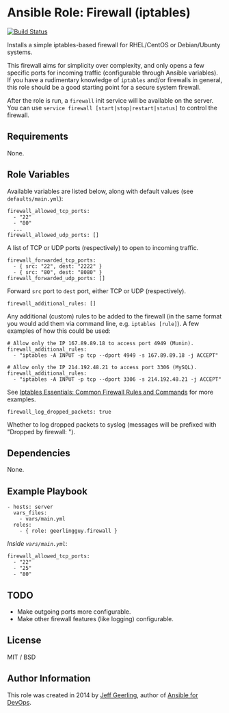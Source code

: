 # Ansible Role: Firewall (iptables)

[![Build Status](https://travis-ci.org/geerlingguy/ansible-role-firewall.svg?branch=master)](https://travis-ci.org/geerlingguy/ansible-role-firewall)

Installs a simple iptables-based firewall for RHEL/CentOS or Debian/Ubunty systems.

This firewall aims for simplicity over complexity, and only opens a few specific ports for incoming traffic (configurable through Ansible variables). If you have a rudimentary knowledge of `iptables` and/or firewalls in general, this role should be a good starting point for a secure system firewall.

After the role is run, a `firewall` init service will be available on the server. You can use `service firewall [start|stop|restart|status]` to control the firewall.

## Requirements

None.

## Role Variables

Available variables are listed below, along with default values (see `defaults/main.yml`):

    firewall_allowed_tcp_ports:
      - "22"
      - "80"
      ...
    firewall_allowed_udp_ports: []

A list of TCP or UDP ports (respectively) to open to incoming traffic.

    firewall_forwarded_tcp_ports:
      - { src: "22", dest: "2222" }
      - { src: "80", dest: "8080" }
    firewall_forwarded_udp_ports: []

Forward `src` port to `dest` port, either TCP or UDP (respectively).

    firewall_additional_rules: []

Any additional (custom) rules to be added to the firewall (in the same format you would add them via command line, e.g. `iptables [rule]`). A few examples of how this could be used:

    # Allow only the IP 167.89.89.18 to access port 4949 (Munin).
    firewall_additional_rules:
      - "iptables -A INPUT -p tcp --dport 4949 -s 167.89.89.18 -j ACCEPT"
    
    # Allow only the IP 214.192.48.21 to access port 3306 (MySQL).
    firewall_additional_rules:
      - "iptables -A INPUT -p tcp --dport 3306 -s 214.192.48.21 -j ACCEPT"

See [Iptables Essentials: Common Firewall Rules and Commands](https://www.digitalocean.com/community/tutorials/iptables-essentials-common-firewall-rules-and-commands) for more examples.

    firewall_log_dropped_packets: true

Whether to log dropped packets to syslog (messages will be prefixed with "Dropped by firewall: ").

## Dependencies

None.

## Example Playbook

    - hosts: server
      vars_files:
        - vars/main.yml
      roles:
        - { role: geerlingguy.firewall }

*Inside `vars/main.yml`*:

    firewall_allowed_tcp_ports:
      - "22"
      - "25"
      - "80"

## TODO

  - Make outgoing ports more configurable.
  - Make other firewall features (like logging) configurable.

## License

MIT / BSD

## Author Information

This role was created in 2014 by [Jeff Geerling](http://www.jeffgeerling.com/), author of [Ansible for DevOps](https://www.ansiblefordevops.com/).
